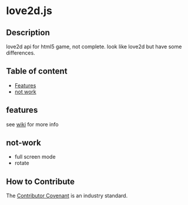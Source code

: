 # love2d.js
## Description
love2d api for html5 game, not complete. 
look like love2d but have some differences.
## Table of content
- [Features](#features)
- [not work](#not-work)
## features
 see [wiki](https://github.com/oblerion/love2d.js/wiki) for more info
## not-work
- full screen mode
- rotate
## How to Contribute
The [Contributor Covenant](https://www.contributor-covenant.org/) is an industry standard.
